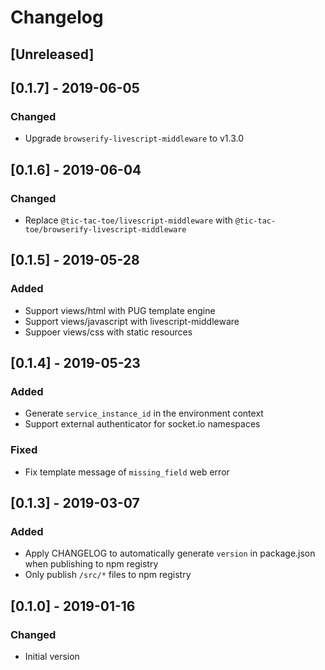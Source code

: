 # Changelog

## [Unreleased]

## [0.1.7] - 2019-06-05
### Changed
- Upgrade `browserify-livescript-middleware` to v1.3.0

## [0.1.6] - 2019-06-04
### Changed
- Replace `@tic-tac-toe/livescript-middleware` with `@tic-tac-toe/browserify-livescript-middleware`

## [0.1.5] - 2019-05-28
### Added
- Support views/html with PUG template engine
- Support views/javascript with livescript-middleware
- Suppoer views/css with static resources

## [0.1.4] - 2019-05-23
### Added
- Generate `service_instance_id` in the environment context
- Support external authenticator for socket.io namespaces

### Fixed
- Fix template message of `missing_field` web error

## [0.1.3] - 2019-03-07
### Added
- Apply CHANGELOG to automatically generate `version` in package.json when publishing to npm registry
- Only publish `/src/*` files to npm registry

## [0.1.0] - 2019-01-16
### Changed
- Initial version
